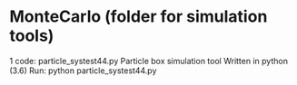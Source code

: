 # MonteCarlo (folder for simulation tools)

1 code: particle_systest44.py
Particle box simulation tool
Written in python (3.6)
Run:
python particle_systest44.py
